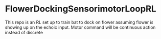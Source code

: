 # FlowerDockingSensorimotorLoopRL
This repo is an RL set up to train bat to dock on flower assuming flower is showing up on the echoic input. Motor command will be continuous action instead of discrete
